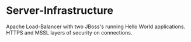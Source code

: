 # Server-Infrastructure
Apache Load-Balancer with two JBoss's running Hello World applications. HTTPS and MSSL layers of security on connections.
